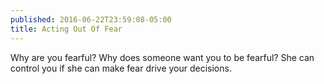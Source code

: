 ```yaml
---
published: 2016-06-22T23:59:08-05:00
title: Acting Out Of Fear
---
```

Why are you fearful? Why does someone want you to be fearful? She can control you if she can make fear drive your decisions.